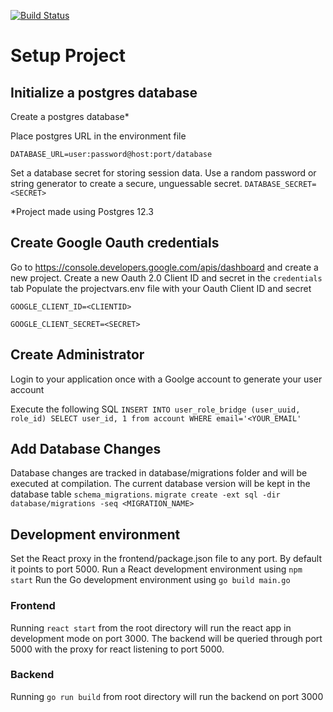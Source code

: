 [![Build Status](https://travis-ci.com/fueledbyespresso/school-supply-list.svg?branch=master)](https://travis-ci.com/fueledbyespresso/school-supply-list)

# Setup Project

## Initialize a postgres database

Create a postgres database*

Place postgres URL in the environment file

``DATABASE_URL=user:password@host:port/database``

Set a database secret for storing session data. Use a random password or string generator to create a secure,
unguessable secret.
``DATABASE_SECRET=<SECRET>``

*Project made using Postgres 12.3

## Create Google Oauth credentials

Go to https://console.developers.google.com/apis/dashboard and create a new project. Create a new Oauth 2.0 Client ID
and secret in the ``credentials`` tab Populate the projectvars.env file with your Oauth Client ID and secret

``GOOGLE_CLIENT_ID=<CLIENTID>``

``GOOGLE_CLIENT_SECRET=<SECRET>``

## Create Administrator

Login to your application once with a Goolge account to generate your user account

Execute the following SQL `INSERT INTO user_role_bridge (user_uuid, role_id) SELECT user_id, 1 from account WHERE email='<YOUR_EMAIL'`

## Add Database Changes
Database changes are tracked in database/migrations folder and will be executed at compilation. 
The current database version will be kept in the database table `schema_migrations`.
``migrate create -ext sql -dir database/migrations -seq <MIGRATION_NAME>``

## Development environment
Set the React proxy in the frontend/package.json file to any port. By default it points to port 5000.
Run a React development environment using `npm start`
Run the Go development environment using `go build main.go`

### Frontend

Running `react start` from the root directory will run the react app in development mode on port 3000. The backend will
be queried through port 5000 with the proxy for react listening to port 5000.

### Backend

Running `go run build` from root directory will run the backend on port 3000
